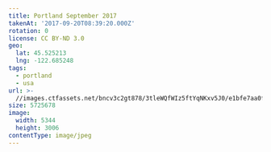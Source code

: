 ```yaml
---
title: Portland September 2017
takenAt: '2017-09-20T08:39:20.000Z'
rotation: 0
license: CC BY-ND 3.0
geo:
  lat: 45.525213
  lng: -122.685248
tags:
  - portland
  - usa
url: >-
  //images.ctfassets.net/bncv3c2gt878/3tleWQfWIz5ftYqNKxv5J0/e1bfe7aa0fca62799384d4419bf6b28b/portland-september-2017_37459558115_o
size: 5725678
image:
  width: 5344
  height: 3006
contentType: image/jpeg
---
```


